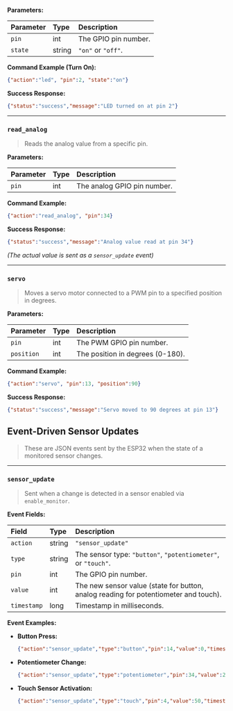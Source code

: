 **Parameters:**

| Parameter | Type   | Description          |
|:----------|:-------|:---------------------|
| `pin`     | int    | The GPIO pin number. |
| `state`   | string | `"on"` or `"off"`.   |

**Command Example (Turn On):**
```json
{"action":"led", "pin":2, "state":"on"}
```

**Success Response:**
```json
{"status":"success","message":"LED turned on at pin 2"}
```

---

### `read_analog`
> Reads the analog value from a specific pin.

**Parameters:**

| Parameter | Type | Description                |
|:----------|:-----|:---------------------------|
| `pin`     | int  | The analog GPIO pin number.|

**Command Example:**
```json
{"action":"read_analog", "pin":34}
```

**Success Response:**
```json
{"status":"success","message":"Analog value read at pin 34"}
```
*(The actual value is sent as a `sensor_update` event)*

---

### `servo`
> Moves a servo motor connected to a PWM pin to a specified position in degrees.

**Parameters:**

| Parameter  | Type | Description                       |
|:-----------|:-----|:----------------------------------|
| `pin`      | int  | The PWM GPIO pin number.          |
| `position` | int  | The position in degrees (0-180).  |

**Command Example:**
```json
{"action":"servo", "pin":13, "position":90}
```

**Success Response:**
```json
{"status":"success","message":"Servo moved to 90 degrees at pin 13"}
```

## Event-Driven Sensor Updates
> These are JSON events sent by the ESP32 when the state of a monitored sensor changes.

---

### `sensor_update`
> Sent when a change is detected in a sensor enabled via `enable_monitor`.

**Event Fields:**

| Field     | Type   | Description                                                                     |
|:----------|:-------|:--------------------------------------------------------------------------------|
| `action`  | string | `"sensor_update"`                                                               |
| `type`    | string | The sensor type: `"button"`, `"potentiometer"`, or `"touch"`.                   |
| `pin`     | int    | The GPIO pin number.                                                            |
| `value`   | int    | The new sensor value (state for button, analog reading for potentiometer and touch). |
| `timestamp`| long  | Timestamp in milliseconds.                                                      |

**Event Examples:**

*   **Button Press:**
    ```json
    {"action":"sensor_update","type":"button","pin":14,"value":0,"timestamp":1234567}
    ```

*   **Potentiometer Change:**
    ```json
    {"action":"sensor_update","type":"potentiometer","pin":34,"value":2048,"timestamp":1234567}
    ```

*   **Touch Sensor Activation:**
    ```json
    {"action":"sensor_update","type":"touch","pin":4,"value":50,"timestamp":1234567}
    ```
```